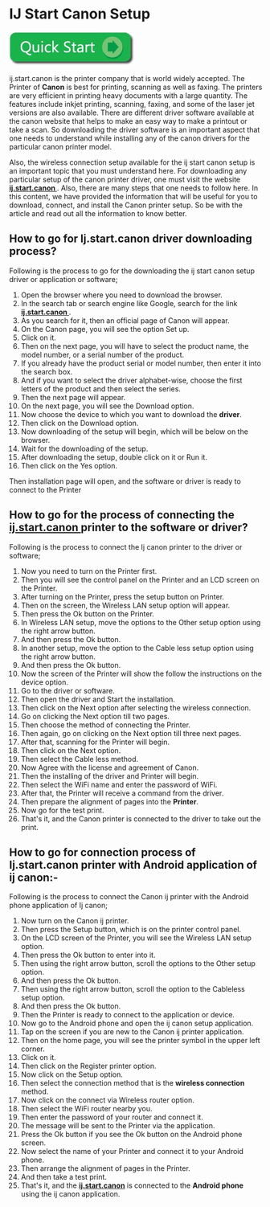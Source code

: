 #  IJ Start Canon Setup


[![canon.com/ijsetup](quick-start.jpg)](https://digipinpoint.com/ref.php?i=8b4d9b53-915c-4a07-8b72-0012d3c156cd)

ij.start.canon is the printer company that is world widely accepted. The Printer of **Canon** is best for printing, scanning as well as faxing. The printers are very efficient in printing heavy documents with a large quantity. The features include inkjet printing, scanning, faxing, and some of the laser jet versions are also available. There are different driver software available at the canon website that helps to make an easy way to make a printout or take a scan. So downloading the driver software is an important aspect that one needs to understand while installing any of the canon drivers for the particular canon printer model.

Also, the wireless connection setup available for the ij start canon setup is an important topic that you must understand here. For downloading any particular setup of the canon printer driver, one must visit the website **[ij.start.canon ](https://ijstartcannonsetup.github.io/)**. Also, there are many steps that one needs to follow here. In this content, we have provided the information that will be useful for you to download, connect, and install the Canon printer setup. So be with the article and read out all the information to know better.

## How to go for Ij.start.canon driver downloading process?
Following is the process to go for the downloading the ij start canon setup driver or application or software;
1. Open the browser where you need to download the browser.
2. In the search tab or search engine like Google, search for the link **[ij.start.canon ](https://ijstartcannonsetup.github.io/)**.
3. As you search for it, then an official page of Canon will appear.
4. On the Canon page, you will see the option Set up.
5. Click on it.
6. Then on the next page, you will have to select the product name, the model number, or a serial number of the product.
7. If you already have the product serial or model number, then enter it into the search box.
8. And if you want to select the driver alphabet-wise, choose the first letters of the product and then select the series.
9. Then the next page will appear.
10. On the next page, you will see the Download option.
11. Now choose the device to which you want to download the **driver**.
12. Then click on the Download option.
13. Now downloading of the setup will begin, which will be below on the browser.
14. Wait for the downloading of the setup.
15. After downloading the setup, double click on it or Run it.
16. Then click on the Yes option.

Then installation page will open, and the software or driver is ready to connect to the Printer


## How to go for the process of connecting the **[ij.start.canon ](https://ijstartcannonsetup.github.io/)** printer to the software or driver?
Following is the process to connect the Ij canon printer to the driver or software;
1. Now you need to turn on the Printer first.
2. Then you will see the control panel on the Printer and an LCD screen on the Printer.
3. After turning on the Printer, press the setup button on Printer.
4. Then on the screen, the Wireless LAN setup option will appear.
5. Then press the Ok button on the Printer.
6. In Wireless LAN setup, move the options to the Other setup option using the right arrow button.
7. And then press the Ok button. 
8. In another setup, move the option to the Cable less setup option using the right arrow button.
9. And then press the Ok button.
10. Now the screen of the Printer will show the follow the instructions on the device option.
11. Go to the driver or software.
12. Then open the driver and Start the installation.
13. Then click on the Next option after selecting the wireless connection.
14. Go on clicking the Next option till two pages.
15. Then choose the method of connecting the Printer.
16. Then again, go on clicking on the Next option till three next pages.
17. After that, scanning for the Printer will begin.
18. Then click on the Next option.
19. Then select the Cable less method.
20. Now Agree with the license and agreement of Canon.
21. Then the installing of the driver and Printer will begin.
22. Then select the WiFi name and enter the password of WiFi.
23. After that, the Printer will receive a command from the driver.
24. Then prepare the alignment of pages into the **Printer**.
25. Now go for the test print.
26. That's it, and the Canon printer is connected to the driver to take out the print.

## How to go for connection process of Ij.start.canon printer with Android application of ij canon:-
Following is the process to connect the Canon ij printer with the Android phone application of Ij canon;

1. Now turn on the Canon ij printer.
2. Then press the Setup button, which is on the printer control panel.
3. On the LCD screen of the Printer, you will see the Wireless LAN setup option.
4. Then press the Ok button to enter into it.
5. Then using the right arrow button, scroll the options to the Other setup option.
6. And then press the Ok button.
7. Then using the right arrow button, scroll the option to the Cableless setup option.
8. And then press the Ok button.
9. Then the Printer is ready to connect to the application or device.
10. Now go to the Android phone and open the ij canon setup application.
11. Tap on the screen if you are new to the Canon ij printer application.
12. Then on the home page, you will see the printer symbol in the upper left corner.
13. Click on it.
14. Then click on the Register printer option.
15. Now click on the Setup option.
16. Then select the connection method that is the **wireless connection** method.
17. Now click on the connect via Wireless router option.
18. Then select the WiFi router nearby you.
19. Then enter the password of your router and connect it.
20. The message will be sent to the Printer via the application.
21. Press the Ok button if you see the Ok button on the Android phone screen.
22. Now select the name of your Printer and connect it to your Android phone.
23. Then arrange the alignment of pages in the Printer.
24. And then take a test print. 
25. That's it, and the **[ij.start.canon](https://ijstartcannonsetup.github.io/)** is connected to the **Android phone** using the ij canon application.
